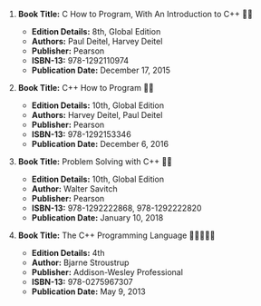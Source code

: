 1. **Book Title:** C How to Program, With An Introduction to C++ 📒🔐
   - **Edition Details:** 8th, Global Edition
   - **Authors:** Paul Deitel, Harvey Deitel
   - **Publisher:** Pearson
   - **ISBN-13:** 978-1292110974
   - **Publication Date:** December 17, 2015

2. **Book Title:** C++ How to Program 📒🔐
   - **Edition Details:** 10th, Global Edition
   - **Authors:** Harvey Deitel, Paul Deitel
   - **Publisher:** Pearson
   - **ISBN-13:** 978-1292153346
   - **Publication Date:** December 6, 2016

3. **Book Title:** Problem Solving with C++ 📒🔐
   - **Edition Details:** 10th, Global Edition
   - **Author:** Walter Savitch
   - **Publisher:** Pearson
   - **ISBN-13:** 978-1292222868, 978-1292222820
   - **Publication Date:** January 10, 2018

4. **Book Title:** The C++ Programming Language 🚨🚨🚨🚨🚨
   - **Edition Details:** 4th
   - **Author:** Bjarne Stroustrup
   - **Publisher:** Addison-Wesley Professional
   - **ISBN-13:** 978-0275967307
   - **Publication Date:** May 9, 2013
